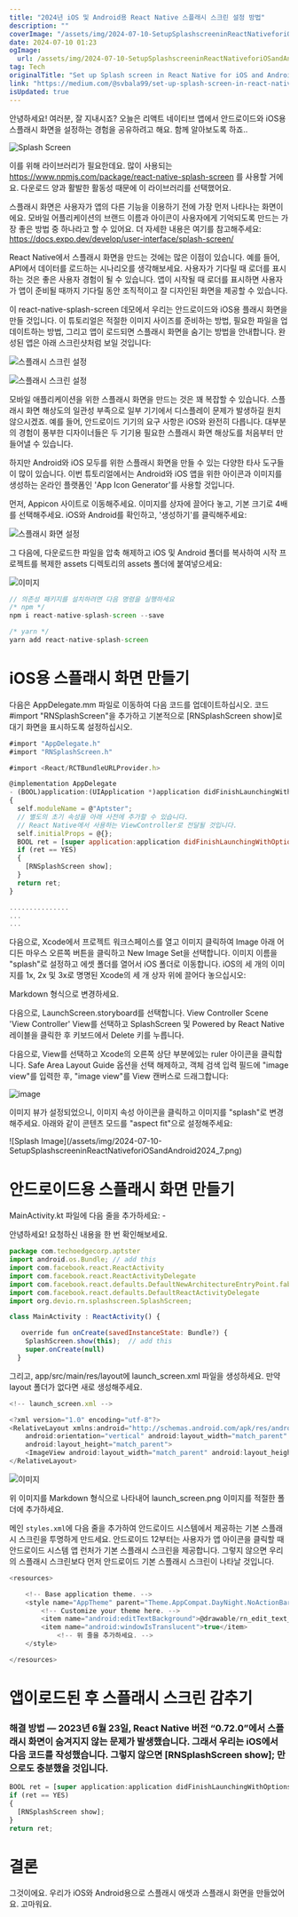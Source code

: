 ```yaml
---
title: "2024년 iOS 및 Android용 React Native 스플래시 스크린 설정 방법"
description: ""
coverImage: "/assets/img/2024-07-10-SetupSplashscreeninReactNativeforiOSandAndroid2024_0.png"
date: 2024-07-10 01:23
ogImage: 
  url: /assets/img/2024-07-10-SetupSplashscreeninReactNativeforiOSandAndroid2024_0.png
tag: Tech
originalTitle: "Set up Splash screen in React Native for iOS and Android | 2024"
link: "https://medium.com/@svbala99/set-up-splash-screen-in-react-native-for-ios-and-android-2023-dbedb87fe75e"
isUpdated: true
---
```






안녕하세요! 여러분, 잘 지내시죠? 오늘은 리액트 네이티브 앱에서 안드로이드와 iOS용 스플래시 화면을 설정하는 경험을 공유하려고 해요. 함께 알아보도록 하죠..

![Splash Screen](/assets/img/2024-07-10-SetupSplashscreeninReactNativeforiOSandAndroid2024_0.png)

이를 위해 라이브러리가 필요한데요. 많이 사용되는 https://www.npmjs.com/package/react-native-splash-screen 를 사용할 거에요. 다운로드 양과 활발한 활동성 때문에 이 라이브러리를 선택했어요.

스플래시 화면은 사용자가 앱의 다른 기능을 이용하기 전에 가장 먼저 나타나는 화면이에요. 모바일 어플리케이션의 브랜드 이름과 아이콘이 사용자에게 기억되도록 만드는 가장 좋은 방법 중 하나라고 할 수 있어요. 더 자세한 내용은 여기를 참고해주세요: https://docs.expo.dev/develop/user-interface/splash-screen/

<div class="content-ad"></div>

React Native에서 스플래시 화면을 만드는 것에는 많은 이점이 있습니다. 예를 들어, API에서 데이터를 로드하는 시나리오를 생각해보세요. 사용자가 기다릴 때 로더를 표시하는 것은 좋은 사용자 경험이 될 수 있습니다. 앱이 시작될 때 로더를 표시하면 사용자가 앱이 준비될 때까지 기다릴 동안 조직적이고 잘 디자인된 화면을 제공할 수 있습니다.

이 react-native-splash-screen 데모에서 우리는 안드로이드와 iOS용 플래시 화면을 만들 것입니다. 이 튜토리얼은 적절한 이미지 사이즈를 준비하는 방법, 필요한 파일을 업데이트하는 방법, 그리고 앱이 로드되면 스플래시 화면을 숨기는 방법을 안내합니다. 완성된 앱은 아래 스크린샷처럼 보일 것입니다:

![스플래시 스크린 설정](/assets/img/2024-07-10-SetupSplashscreeninReactNativeforiOSandAndroid2024_1.png)

![스플래시 스크린 설정](/assets/img/2024-07-10-SetupSplashscreeninReactNativeforiOSandAndroid2024_2.png)

<div class="content-ad"></div>

모바일 애플리케이션을 위한 스플래시 화면을 만드는 것은 꽤 복잡할 수 있습니다. 스플래시 화면 해상도의 일관성 부족으로 일부 기기에서 디스플레이 문제가 발생하길 원치 않으시겠죠. 예를 들어, 안드로이드 기기의 요구 사항은 iOS와 완전히 다릅니다. 대부분의 경험이 풍부한 디자이너들은 두 기기용 필요한 스플래시 화면 해상도를 처음부터 만들어낼 수 있습니다.

하지만 Android와 iOS 모두를 위한 스플래시 화면을 만들 수 있는 다양한 타사 도구들이 많이 있습니다. 이번 튜토리얼에서는 Android와 iOS 앱을 위한 아이콘과 이미지를 생성하는 온라인 플랫폼인 'App Icon Generator'를 사용할 것입니다.

먼저, Appicon 사이트로 이동해주세요. 이미지를 상자에 끌어다 놓고, 기본 크기로 4배를 선택해주세요. iOS와 Android를 확인하고, '생성하기'를 클릭해주세요:

![스플래시 화면 설정](/assets/img/2024-07-10-SetupSplashscreeninReactNativeforiOSandAndroid2024_3.png)

<div class="content-ad"></div>

그 다음에, 다운로드한 파일을 압축 해제하고 iOS 및 Android 폴더를 복사하여 시작 프로젝트를 복제한 assets 디렉토리의 assets 폴더에 붙여넣으세요:

![이미지](/assets/img/2024-07-10-SetupSplashscreeninReactNativeforiOSandAndroid2024_4.png)

```js
// 의존성 패키지를 설치하려면 다음 명령을 실행하세요
/* npm */
npm i react-native-splash-screen --save

/* yarn */
yarn add react-native-splash-screen
```

# iOS용 스플래시 화면 만들기

<div class="content-ad"></div>


다음은 AppDelegate.mm 파일로 이동하여 다음 코드를 업데이트하십시오. 코드 #import "RNSplashScreen"을 추가하고 기본적으로 [RNSplashScreen show]로 대기 화면을 표시하도록 설정하십시오.

```js
#import "AppDelegate.h"
#import "RNSplashScreen.h"

#import <React/RCTBundleURLProvider.h>

@implementation AppDelegate
- (BOOL)application:(UIApplication *)application didFinishLaunchingWithOptions:(NSDictionary *)launchOptions
{
  self.moduleName = @"Aptster";
  // 별도의 초기 속성을 아래 사전에 추가할 수 있습니다.
  // React Native에서 사용하는 ViewController로 전달될 것입니다.
  self.initialProps = @{};
  BOOL ret = [super application:application didFinishLaunchingWithOptions:launchOptions];
  if (ret == YES)
  { 
    [RNSplashScreen show];
  }
  return ret;
}

...............
...
...
```

다음으로, Xcode에서 프로젝트 워크스페이스를 열고 이미지 클릭하여 Image 아래 어디든 마우스 오른쪽 버튼을 클릭하고 New Image Set을 선택합니다. 이미지 이름을 "splash"로 설정하고 에셋 폴더를 열어서 iOS 폴더로 이동합니다. iOS의 세 개의 이미지를 1x, 2x 및 3x로 명명된 Xcode의 세 개 상자 위에 끌어다 놓으십시오:


<div class="content-ad"></div>

Markdown 형식으로 변경하세요.

다음으로, LaunchScreen.storyboard를 선택합니다. View Controller Scene 'View Controller' View를 선택하고 SplashScreen 및 Powered by React Native 레이블을 클릭한 후 키보드에서 Delete 키를 누릅니다.

다음으로, View를 선택하고 Xcode의 오른쪽 상단 부분에있는 ruler 아이콘을 클릭합니다. Safe Area Layout Guide 옵션을 선택 해제하고, 객체 검색 입력 필드에 "image view"를 입력한 후, "image view"를 View 캔버스로 드래그합니다:

![image](/assets/img/2024-07-10-SetupSplashscreeninReactNativeforiOSandAndroid2024_6.png)

<div class="content-ad"></div>

이미지 뷰가 설정되었으니, 이미지 속성 아이콘을 클릭하고 이미지를 "splash"로 변경해주세요. 아래와 같이 콘텐츠 모드를 "aspect fit"으로 설정해주세요:

\!\[Splash Image\]\(/assets/img/2024-07-10-SetupSplashscreeninReactNativeforiOSandAndroid2024_7.png\)

# 안드로이드용 스플래시 화면 만들기

MainActivity.kt 파일에 다음 줄을 추가하세요: -

<div class="content-ad"></div>


안녕하세요! 요청하신 내용을 한 번 확인해보세요.

```js
package com.techoedgecorp.aptster
import android.os.Bundle; // add this
import com.facebook.react.ReactActivity
import com.facebook.react.ReactActivityDelegate
import com.facebook.react.defaults.DefaultNewArchitectureEntryPoint.fabricEnabled
import com.facebook.react.defaults.DefaultReactActivityDelegate
import org.devio.rn.splashscreen.SplashScreen;

class MainActivity : ReactActivity() {

   override fun onCreate(savedInstanceState: Bundle?) {
    SplashScreen.show(this);  // add this
    super.onCreate(null)
  }
```

그리고, app/src/main/res/layout에 launch_screen.xml 파일을 생성하세요. 만약 layout 폴더가 없다면 새로 생성해주세요.

```js
<!-- launch_screen.xml -->

<?xml version="1.0" encoding="utf-8"?>
<RelativeLayout xmlns:android="http://schemas.android.com/apk/res/android"
    android:orientation="vertical" android:layout_width="match_parent"
    android:layout_height="match_parent">
    <ImageView android:layout_width="match_parent" android:layout_height="match_parent" android:src="@drawable/launch_screen" android:scaleType="centerCrop" />
</RelativeLayout>
```

![이미지](/assets/img/2024-07-10-SetupSplashscreeninReactNativeforiOSandAndroid2024_8.png)


<div class="content-ad"></div>

위 이미지를 Markdown 형식으로 나타내어 launch_screen.png 이미지를 적절한 폴더에 추가하세요.

메인 `styles.xml`에 다음 줄을 추가하여 안드로이드 시스템에서 제공하는 기본 스플래시 스크린을 투명하게 만드세요. 안드로이드 12부터는 사용자가 앱 아이콘을 클릭할 때 안드로이드 시스템 앱 런처가 기본 스플래시 스크린을 제공합니다. 그렇지 않으면 우리의 스플래시 스크린보다 먼저 안드로이드 기본 스플래시 스크린이 나타날 것입니다.

```js
<resources>

    <!-- Base application theme. -->
    <style name="AppTheme" parent="Theme.AppCompat.DayNight.NoActionBar">
        <!-- Customize your theme here. -->
        <item name="android:editTextBackground">@drawable/rn_edit_text_material</item>
        <item name="android:windowIsTranslucent">true</item> 
            <!-- 위 줄을 추가하세요. -->
    </style>

</resources>
```

# 앱이로드된 후 스플래시 스크린 감추기

<div class="content-ad"></div>


### 해결 방법 — 2023년 6월 23일, React Native 버전 “0.72.0”에서 스플래시 화면이 숨겨지지 않는 문제가 발생했습니다. 그래서 우리는 iOS에서 다음 코드를 작성했습니다. 그렇지 않으면 [RNSplashScreen show]; 만으로도 충분했을 것입니다.

```js
BOOL ret = [super application:application didFinishLaunchingWithOptions:launchOptions];
if (ret == YES)
{ 
  [RNSplashScreen show];
}
return ret;
```

# 결론


<div class="content-ad"></div>

그것이에요. 우리가 iOS와 Android용으로 스플래시 애셋과 스플래시 화면을 만들었어요. 고마워요.